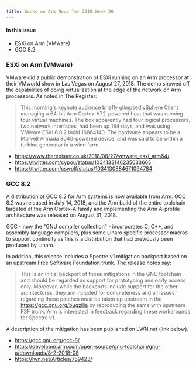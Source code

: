 ```yaml
---
title: Works on Arm News for 2018 Week 36
---
```


#### In this issue

* ESXi on Arm (VMware)
* GCC 8.2 

### ESXi on Arm (VMware)

VMware did a public demonstration of ESXi running on an Arm processor
at their VMworld show in Las Vegas on August 27, 2018. The demo 
showed off the capabilities of doing virtualization at the edge
of the network on Arm processors. As noted in The Register:

> This morning's keynote audience briefly glimpsed vSphere Client 
managing a 64-bit Arm Cortex-A72-powered host that was running 
four virtual machines. The box apparently had four logical processors, 
two network interfaces, had been up 184 days, and was using 
VMware ESXi 6.8.2 build 16864140. The hardware appears to 
be a Marvell Armada 8040-powered device, and was said to 
be within a turbine generator in a wind farm.

* https://www.theregister.co.uk/2018/08/27/vmware_esxi_arm64/
* https://twitter.com/cypou/status/1034133146235633665
* https://twitter.com/cswolf/status/1034130884671094784

### GCC 8.2

A distribution of GCC 8.2 for Arm systems is now available from Arm.
GCC 8.2 was released in July 14, 2018, and the Arm build of the
entire toolchain targeted at the Arm Cortex-A family and implementing 
the Arm A-profile architecture was released on August 31, 2018.

GCC - now the "GNU compiler collection" - incorporates C, C++, and
assembly language compilers, plus some Linaro specific processor
macros to support continuity as this is a distribution that had 
previously been produced by Linaro.

In addition, this release includes a Spectre v1 mitigation backport 
based on an upstream Free Software Foundation trunk. The release
notes say: 

> This is an initial backport of those mitigations in the GNU toolchain and should be regarded as support for prototyping and early access only. Moreover, while the backports include support for the other architectures, they are included for completeness and all issues regarding these patches must be taken up upstream in the https://gcc.gnu.org/bugzilla by reproducing the same with upstream FSF trunk. Arm is interested in feedback regarding these workarounds for Spectre v1. 

A description of the mitigation has been published on LWN.net (link below).

* https://gcc.gnu.org/gcc-8/
* https://developer.arm.com/open-source/gnu-toolchain/gnu-a/downloads/8-2-2018-08
* https://lwn.net/Articles/759423/
